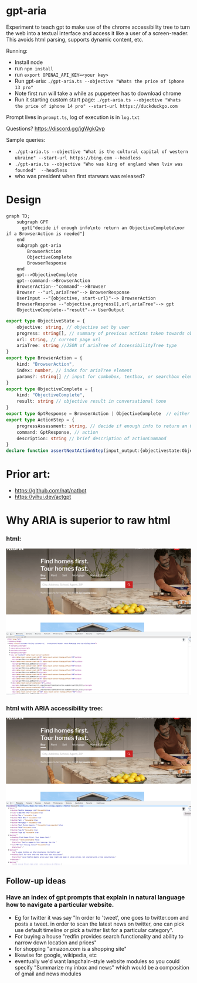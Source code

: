 # gpt-aria

Experiment to teach gpt to make use of the chrome accessibility tree to turn the web into a textual interface and access it like a user of a screen-reader. This avoids html parsing, supports dynamic content, etc.

Running:

* Install node
* run `npm install`
* run `export OPENAI_API_KEY=<your key>`
* Run gpt-aria: `./gpt-aria.ts --objective "Whats the price of iphone 13 pro"`
* Note first run will take a while as puppeteer has to download chrome
* Run it starting custom start page: `./gpt-aria.ts --objective "Whats the price of iphone 14 pro" --start-url https://duckduckgo.com`

Prompt lives in `prompt.ts`, log of execution is in `log.txt`

Questions? https://discord.gg/jgWgkQvp

Sample queries:
* `./gpt-aria.ts --objective "What is the cultural capital of western ukraine" --start-url https://bing.com --headless`
* `./gpt-aria.ts --objective "Who was king of england when lviv was founded"  --headless`
* who was president when first starwars was released?

# Design
```mermaid
graph TD;
    subgraph GPT
      gpt["decide if enough info\nto return an ObjectiveComplete\nor if a BrowserAction is needed"]
    end
    subgraph gpt-aria
        BrowserAction
        ObjectiveComplete
        BrowserResponse
    end
    gpt-->ObjectiveComplete
    gpt--command-->BrowserAction
    BrowserAction--"command"-->Browser
    Browser --"url,ariaTree"--> BrowserResponse
    UserInput --"{objective, start-url}"--> BrowserAction
    BrowserResponse --"objective,progress[],url,ariaTree"--> gpt
    ObjectiveComplete--"result"--> UserOutput
```

```typescript
export type ObjectiveState = {
    objective: string, // objective set by user
    progress: string[], // summary of previous actions taken towards objective
    url: string, // current page url
    ariaTree: string //JSON of ariaTree of AccessibilityTree type
}
export type BrowserAction = {
    kind: "BrowserAction",
    index: number, // index for ariaTree element
    params?: string[] // input for combobox, textbox, or searchbox elements
}
export type ObjectiveComplete = {
    kind: "ObjectiveComplete",
    result: string // objective result in conversational tone
}
export type GptResponse = BrowserAction | ObjectiveComplete  // either the next browser action or a final response to the objectivePrompt
export type ActionStep = {
    progressAssessment: string, // decide if enough info to return an ObjectiveComplete or if another BrowserAction is needed
    command: GptResponse, // action
    description: string // brief description of actionCommand
}
declare function assertNextActionStep(input_output:{objectivestate:ObjectiveState, actionstep:ActionStep})
```

# Prior art:
* https://github.com/nat/natbot
* https://yihui.dev/actgpt

# Why ARIA is superior to raw html

### html:
![html](doc/html.png?raw=true "HTML is only good for renders")

### html with ARIA accessibility tree:
![accessibility_tree](doc/accessibility_tree.png?raw=true "HTML is only good for renders")

## Follow-up ideas

### Have an index of gpt prompts that explain in natural language how to navigate a particular website.
* Eg for twitter it was say "In order to 'tweet', one goes to twitter.com and posts a tweet. in order to scan the latest news on twitter, one can pick use default timeline or pick a twitter list for a particular category".
* For buying a house "redfin provides search functionality and ability to narrow down location and prices"
* for shopping "amazon.com is a shopping site"
* likewise for google, wikipedia, etc
* eventually we'd want langchain-style website modules so you could specify "Summarize my inbox and news" which would be a composition of gmail and news modules
